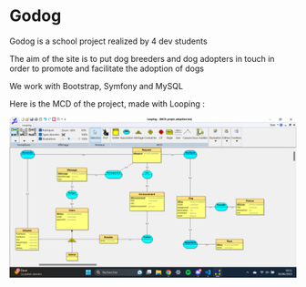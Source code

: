 # Godog

Godog is a school project realized by 4 dev students

The aim of the site is to put dog breeders and dog adopters in touch in order to promote and facilitate the adoption of dogs

We work with Bootstrap, Symfony and MySQL

Here is the MCD of the project, made with Looping :

![Image du MCD](public/images/MCD.png)
